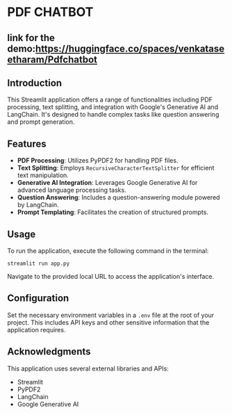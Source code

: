

# PDF CHATBOT
## link for the demo:https://huggingface.co/spaces/venkataseetharam/Pdfchatbot

## Introduction
This Streamlit application offers a range of functionalities including PDF processing, text splitting, and integration with Google's Generative AI and LangChain. It's designed to handle complex tasks like question answering and prompt generation.

## Features
- **PDF Processing**: Utilizes PyPDF2 for handling PDF files.
- **Text Splitting**: Employs `RecursiveCharacterTextSplitter` for efficient text manipulation.
- **Generative AI Integration**: Leverages Google Generative AI for advanced language processing tasks.
- **Question Answering**: Includes a question-answering module powered by LangChain.
- **Prompt Templating**: Facilitates the creation of structured prompts.



## Usage

To run the application, execute the following command in the terminal:

```
streamlit run app.py
```

Navigate to the provided local URL to access the application's interface.

## Configuration

Set the necessary environment variables in a `.env` file at the root of your project. This includes API keys and other sensitive information that the application requires.

## Acknowledgments

This application uses several external libraries and APIs:
- Streamlit
- PyPDF2
- LangChain
- Google Generative AI



